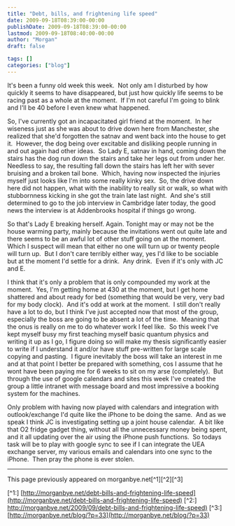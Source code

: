 ```yaml
---
title: "Debt, bills, and frightening life speed"
date: 2009-09-18T08:39:00-00:00
publishDate: 2009-09-18T08:39:00-00:00
lastmod: 2009-09-18T08:40:00-00:00
author: "Morgan"
draft: false

tags: []
categories: ["blog"]
---
```


It's been a funny old week this week.  Not only am I disturbed by how quickly it seems to have disappeared, but just how quickly life seems to be racing past as a whole at the moment.  If I'm not careful I'm going to blink and I'll be 40 before I even knew what happened.

So, I've currently got an incapacitated girl friend at the moment.  In her wiseness just as she was about to drive down here from Manchester, she realized that she'd forgotten the satnav and went back into the house to get it.  However, the dog being over excitable and disliking people running in and out again had other ideas.  So Lady E, satnav in hand, coming down the stairs has the dog run down the stairs and take her legs out from under her.  Needless to say, the resulting fall down the stairs has left her with sever bruising and a broken tail bone.  Which, having now inspected the injuries myself just looks like I'm into some really kinky sex.  So, the drive down here did not happen, what with the inability to really sit or walk, so what with stubbornness kicking in she got the train late last night.  And she's still determined to go to the job interview in Cambridge later today, the good news the interview is at Addenbrooks hospital if things go wrong.

So that's Lady E breaking herself. Again. Tonight may or may not be the house warming party, mainly because the invitations went out quite late and there seems to be an awful lot of other stuff going on at the moment.  Which I suspect will mean that either no one will turn up or twenty people will turn up.  But I don't care terribly either way, yes I'd like to be sociable but at the moment I'd settle for a drink.  Any drink.  Even if it's only with JC and E.

I think that it's only a problem that is only compounded my work at the moment.  Yes, I'm getting home at 430 at the moment, but I get home shattered and about ready for bed (something that would be very, very bad for my body clock).  And it's odd at work at the moment.  I still don't really have a lot to do, but I think I've just accepted now that most of the group, especially the boss are going to be absent a lot of the time.  Meaning that the onus is really on me to do whatever work I feel like.  So this week I've kept myself busy my first teaching myself basic quantum physics and writing it up as I go, I figure doing so will make my thesis significantly easier to write if I understand it and/or have stuff pre-written for large scale copying and pasting.  I figure inevitably the boss will take an interest in me and at that point I better be prepared with something, cos I assume that he wont have been paying me for 6 weeks to sit on my arse (completely).  But through the use of google calendars and sites this week I've created the group a little intranet with message board and most impressive a booking system for the machines.

Only problem with having now played with calendars and integration with outlook/exchange I'd quite like the iPhone to be doing the same.  And as we speak I think JC is investigating setting up a joint house calendar.  A bit like that O2 fridge gadget thing, without all the unnecessary money being spent, and it all updating over the air using the iPhone push functions.  So todays task will be to play with google sync to see if I can integrate the UEA exchange server, my various emails and calendars into one sync to the iPhone.  Then pray the phone is ever stolen.


----
This page previously appeared on morganbye.net[^1][^2][^3]

[^1:] [http://morganbye.net/debt-bills-and-frightening-life-speed](http://morganbye.net/debt-bills-and-frightening-life-speed)
[^2:] [http://morganbye.net/2009/09/debt-bills-and-frightening-life-speed)](http://morganbye.net/2009/09/debt-bills-and-frightening-life-speed)
[^3:] [http://morganbye.net/blog/?p=33](http://morganbye.net/blog/?p=33)
